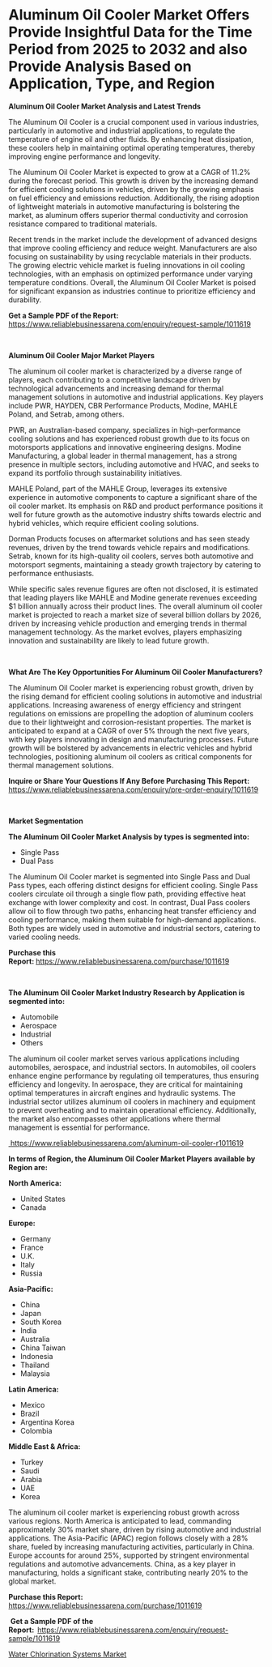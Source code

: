 <p><h1>Aluminum Oil Cooler Market Offers Provide Insightful Data for the Time Period from 2025 to 2032 and also Provide Analysis Based on Application, Type, and Region</h1></p><p><strong>Aluminum Oil Cooler Market Analysis and Latest Trends</strong></p>
<p><p>The Aluminum Oil Cooler is a crucial component used in various industries, particularly in automotive and industrial applications, to regulate the temperature of engine oil and other fluids. By enhancing heat dissipation, these coolers help in maintaining optimal operating temperatures, thereby improving engine performance and longevity. </p><p>The Aluminum Oil Cooler Market is expected to grow at a CAGR of 11.2% during the forecast period. This growth is driven by the increasing demand for efficient cooling solutions in vehicles, driven by the growing emphasis on fuel efficiency and emissions reduction. Additionally, the rising adoption of lightweight materials in automotive manufacturing is bolstering the market, as aluminum offers superior thermal conductivity and corrosion resistance compared to traditional materials. </p><p>Recent trends in the market include the development of advanced designs that improve cooling efficiency and reduce weight. Manufacturers are also focusing on sustainability by using recyclable materials in their products. The growing electric vehicle market is fueling innovations in oil cooling technologies, with an emphasis on optimized performance under varying temperature conditions. Overall, the Aluminum Oil Cooler Market is poised for significant expansion as industries continue to prioritize efficiency and durability.</p></p>
<p><strong>Get a Sample PDF of the Report:&nbsp;</strong> <a href="https://www.reliablebusinessarena.com/enquiry/request-sample/1011619?utm_campaign=2390&utm_medium=2&utm_source=Github&utm_content=ia&utm_term=23022025&utm_id=aluminum-oil-cooler">https://www.reliablebusinessarena.com/enquiry/request-sample/1011619</a></p>
<p>&nbsp;</p>
<p><strong>Aluminum Oil Cooler Major Market Players</strong></p>
<p><p>The aluminum oil cooler market is characterized by a diverse range of players, each contributing to a competitive landscape driven by technological advancements and increasing demand for thermal management solutions in automotive and industrial applications. Key players include PWR, HAYDEN, CBR Performance Products, Modine, MAHLE Poland, and Setrab, among others.</p><p>PWR, an Australian-based company, specializes in high-performance cooling solutions and has experienced robust growth due to its focus on motorsports applications and innovative engineering designs. Modine Manufacturing, a global leader in thermal management, has a strong presence in multiple sectors, including automotive and HVAC, and seeks to expand its portfolio through sustainability initiatives.</p><p>MAHLE Poland, part of the MAHLE Group, leverages its extensive experience in automotive components to capture a significant share of the oil cooler market. Its emphasis on R&D and product performance positions it well for future growth as the automotive industry shifts towards electric and hybrid vehicles, which require efficient cooling solutions.</p><p>Dorman Products focuses on aftermarket solutions and has seen steady revenues, driven by the trend towards vehicle repairs and modifications. Setrab, known for its high-quality oil coolers, serves both automotive and motorsport segments, maintaining a steady growth trajectory by catering to performance enthusiasts. </p><p>While specific sales revenue figures are often not disclosed, it is estimated that leading players like MAHLE and Modine generate revenues exceeding $1 billion annually across their product lines. The overall aluminum oil cooler market is projected to reach a market size of several billion dollars by 2026, driven by increasing vehicle production and emerging trends in thermal management technology. As the market evolves, players emphasizing innovation and sustainability are likely to lead future growth.</p></p>
<p>&nbsp;</p>
<p><strong>What Are The Key Opportunities For Aluminum Oil Cooler Manufacturers?</strong></p>
<p><p>The Aluminum Oil Cooler market is experiencing robust growth, driven by the rising demand for efficient cooling solutions in automotive and industrial applications. Increasing awareness of energy efficiency and stringent regulations on emissions are propelling the adoption of aluminum coolers due to their lightweight and corrosion-resistant properties. The market is anticipated to expand at a CAGR of over 5% through the next five years, with key players innovating in design and manufacturing processes. Future growth will be bolstered by advancements in electric vehicles and hybrid technologies, positioning aluminum oil coolers as critical components for thermal management solutions.</p></p>
<p><strong>Inquire or Share Your Questions If Any Before Purchasing This Report:</strong> <a href="https://www.reliablebusinessarena.com/enquiry/pre-order-enquiry/1011619?utm_campaign=2390&utm_medium=2&utm_source=Github&utm_content=ia&utm_term=23022025&utm_id=aluminum-oil-cooler">https://www.reliablebusinessarena.com/enquiry/pre-order-enquiry/1011619</a></p>
<p>&nbsp;</p>
<p><strong>Market Segmentation</strong></p>
<p><strong>The Aluminum Oil Cooler Market Analysis by types is segmented into:</strong></p>
<p><ul><li>Single Pass</li><li>Dual Pass</li></ul></p>
<p><p>The Aluminum Oil Cooler market is segmented into Single Pass and Dual Pass types, each offering distinct designs for efficient cooling. Single Pass coolers circulate oil through a single flow path, providing effective heat exchange with lower complexity and cost. In contrast, Dual Pass coolers allow oil to flow through two paths, enhancing heat transfer efficiency and cooling performance, making them suitable for high-demand applications. Both types are widely used in automotive and industrial sectors, catering to varied cooling needs.</p></p>
<p><strong>Purchase this Report:&nbsp;</strong><a href="https://www.reliablebusinessarena.com/purchase/1011619?utm_campaign=2390&utm_medium=2&utm_source=Github&utm_content=ia&utm_term=23022025&utm_id=aluminum-oil-cooler">https://www.reliablebusinessarena.com/purchase/1011619</a></p>
<p>&nbsp;</p>
<p><strong>The Aluminum Oil Cooler Market Industry Research by Application is segmented into:</strong></p>
<p><ul><li>Automobile</li><li>Aerospace</li><li>Industrial</li><li>Others</li></ul></p>
<p><p>The aluminum oil cooler market serves various applications including automobiles, aerospace, and industrial sectors. In automobiles, oil coolers enhance engine performance by regulating oil temperatures, thus ensuring efficiency and longevity. In aerospace, they are critical for maintaining optimal temperatures in aircraft engines and hydraulic systems. The industrial sector utilizes aluminum oil coolers in machinery and equipment to prevent overheating and to maintain operational efficiency. Additionally, the market also encompasses other applications where thermal management is essential for performance.</p></p>
<p><a href="https://www.reliablebusinessarena.com/aluminum-oil-cooler-r1011619?utm_campaign=2390&utm_medium=2&utm_source=Github&utm_content=ia&utm_term=23022025&utm_id=aluminum-oil-cooler">&nbsp;https://www.reliablebusinessarena.com/aluminum-oil-cooler-r1011619</a></p>
<p><strong>In terms of Region, the Aluminum Oil Cooler Market Players available by Region are:</strong></p>
<p>
    <p> <strong> North America: </strong>
        <ul>
            <li>United States</li>
            <li>Canada</li>
        </ul>
        </p> 
    <p> <strong> Europe: </strong>
        <ul>
            <li>Germany</li>
            <li>France</li>
            <li>U.K.</li>
            <li>Italy</li>
            <li>Russia</li>
        </ul>
        </p> 
    <p> <strong> Asia-Pacific: </strong>
        <ul>
            <li>China</li>
            <li>Japan</li>
            <li>South Korea</li>
            <li>India</li>
            <li>Australia</li>
            <li>China Taiwan</li>
            <li>Indonesia</li>
            <li>Thailand</li>
            <li>Malaysia</li>
        </ul>
        </p> 
    <p> <strong> Latin America: </strong>
        <ul>
            <li>Mexico</li>
            <li>Brazil</li>
            <li>Argentina Korea</li>
            <li>Colombia</li>
        </ul>
        </p> 
    <p> <strong> Middle East & Africa: </strong>
        <ul>
            <li>Turkey</li>
            <li>Saudi</li>
            <li>Arabia</li>
            <li>UAE</li>
            <li>Korea</li>
        </ul>
    </p>
    </p>
<p><p>The aluminum oil cooler market is experiencing robust growth across various regions. North America is anticipated to lead, commanding approximately 30% market share, driven by rising automotive and industrial applications. The Asia-Pacific (APAC) region follows closely with a 28% share, fueled by increasing manufacturing activities, particularly in China. Europe accounts for around 25%, supported by stringent environmental regulations and automotive advancements. China, as a key player in manufacturing, holds a significant stake, contributing nearly 20% to the global market.</p></p>
<p><strong>Purchase this Report: </strong><a href="https://www.reliablebusinessarena.com/purchase/1011619?utm_campaign=2390&utm_medium=2&utm_source=Github&utm_content=ia&utm_term=23022025&utm_id=aluminum-oil-cooler">https://www.reliablebusinessarena.com/purchase/1011619</a></p>
<p>&nbsp;<strong>Get a Sample PDF of the Report:&nbsp;&nbsp;</strong><a href="https://www.reliablebusinessarena.com/enquiry/request-sample/1011619?utm_campaign=2390&utm_medium=2&utm_source=Github&utm_content=ia&utm_term=23022025&utm_id=aluminum-oil-cooler">https://www.reliablebusinessarena.com/enquiry/request-sample/1011619</a></p>
<p><strong></strong></p>
<p><p><a href="https://github.com/ovtkosle/Market-Research-Report-List-1/blob/main/water-chlorination-systems-market.md?utm_campaign=2390&utm_medium=2&utm_source=Github&utm_content=ia&utm_term=23022025&utm_id=aluminum-oil-cooler">Water Chlorination Systems Market</a></p></p>